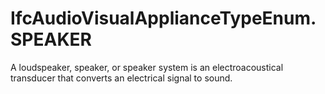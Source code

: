 IfcAudioVisualApplianceTypeEnum.SPEAKER
=======================================
A loudspeaker, speaker, or speaker system is an electroacoustical transducer
that converts an electrical signal to sound.


